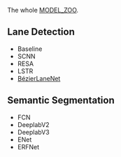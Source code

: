 The whole [MODEL_ZOO](./MODEL_ZOO.md).

## Lane Detection

- Baseline
- SCNN
- RESA
- LSTR
- [BézierLaneNet](/configs/lane_detection/bezierlanenet)

## Semantic Segmentation

- FCN
- DeeplabV2
- DeeplabV3
- ENet
- ERFNet
